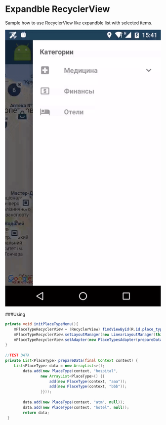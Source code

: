 # Expandble RecyclerView
Sample how to use RecyclerView like expandble list with selected items.

![](img.gif)



###Using

```java
private void initPlaceTypeMenu(){
	mPlaceTypeRecyclerView = (RecyclerView) findViewById(R.id.place_type_recycler_view);
	mPlaceTypeRecyclerView.setLayoutManager(new LinearLayoutManager(this));
	mPlaceTypeRecyclerView.setAdapter(new PlaceTypesAdapter(prepareData(this)));
}

//TEST DATA
private List<PlaceType> prepareData(final Context context) {
	List<PlaceType> data = new ArrayList<>();
        data.add(new PlaceType(context, "hospital",
                new ArrayList<PlaceType>() {{
                    add(new PlaceType(context, "aaa"));
                    add(new PlaceType(context, "bbb"));
                }}));

        data.add(new PlaceType(context, "atm", null));
        data.add(new PlaceType(context, "hotel", null));
        return data;
 }
```